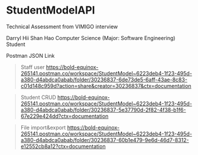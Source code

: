 # StudentModelAPI
Technical Assessment from VIMIGO interview


Darryl Hii Shan Hao 
Computer Science (Major: Software Engineering) Student


Postman JSON Link
>Staff user
https://bold-equinox-265141.postman.co/workspace/StudentModel~6223deb4-1f23-495d-a380-d4abdca0abab/folder/30236837-6de73de5-6aff-43ae-8c83-c01d148c959d?action=share&creator=30236837&ctx=documentation


>Student CRUD
https://bold-equinox-265141.postman.co/workspace/StudentModel~6223deb4-1f23-495d-a380-d4abdca0abab/folder/30236837-5e37790d-2f82-4f38-b1f6-67e229e424dd?ctx=documentation


>File import&export
https://bold-equinox-265141.postman.co/workspace/StudentModel~6223deb4-1f23-495d-a380-d4abdca0abab/folder/30236837-60b1e479-9e6d-46d7-8312-e12552cb8a12?ctx=documentation


